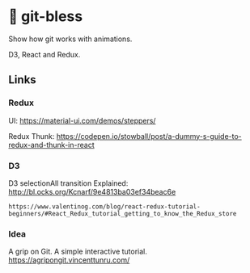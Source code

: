 # 🙏 git-bless

Show how git works with animations.

D3, React and Redux.



## Links

### Redux
UI:
https://material-ui.com/demos/steppers/

Redux Thunk:
https://codepen.io/stowball/post/a-dummy-s-guide-to-redux-and-thunk-in-react


### D3
D3 selectionAll transition Explained:
http://bl.ocks.org/Kcnarf/9e4813ba03ef34beac6e


    https://www.valentinog.com/blog/react-redux-tutorial-beginners/#React_Redux_tutorial_getting_to_know_the_Redux_store

### Idea
A grip on Git. A simple interactive tutorial.
https://agripongit.vincenttunru.com/

